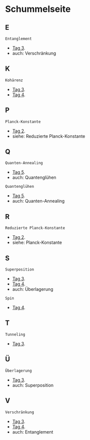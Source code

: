 # Schummelseite

## E

`Entanglement`
* [Tag 3](Tag3/README.md).
* auch: Verschränkung

## K

`Kohärenz`
* [Tag 3](Tag3/README.md).
* [Tag 4](Tag4/README.md).

## P

`Planck-Konstante`
* [Tag 2](Tag2/README.md).
* siehe: Reduzierte Planck-Konstante

## Q

`Quanten-Annealing`
* [Tag 5](Tag5/README.md).
* auch: Quantenglühen

`Quantenglühen`
* [Tag 5](Tag5/README.md).
* auch: Quanten-Annealing

## R

`Reduzierte Planck-Konstante`
* [Tag 2](Tag2/README.md).
* siehe: Planck-Konstante

## S

`Superposition`
* [Tag 3](Tag3/README.md).
* [Tag 4](Tag4/README.md).
* auch: Überlagerung

`Spin`
* [Tag 4](Tag4/README.md).

## T

`Tunneling`
* [Tag 3](Tag3/README.md).

## Ü

`Überlagerung`
* [Tag 3](Tag3/README.md).
* auch: Superposition

## V

`Verschränkung`
* [Tag 3](Tag3/README.md).
* [Tag 4](Tag4/README.md).
* auch: Entanglement
